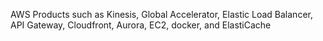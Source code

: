 AWS Products such as Kinesis, Global Accelerator, Elastic Load Balancer, API Gateway, Cloudfront, Aurora, EC2, docker, and ElastiCache
